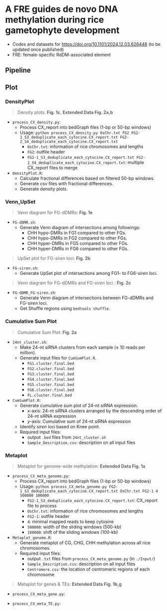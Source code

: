 # A FRE guides de novo DNA methylation during rice gametophyte development

- Codes and datasets for <https://doi.org/10.1101/2024.12.03.626448> (to be updated once published)
- FRE: female-specific RdDM-associated element

## Pipeline

## Plot

### DensityPlot

> Density plots: **Fig. 1c**, **Extended Data Fig. 2a,b**

- `process_CX_density.py`:
  - Process CX_report into bedGraph files (1-bp or 50-bp windows)
  - Usage: `python process_CX_density.py OsChr.txt FG2 FG2-1_S3_deduplicate_each_cytocine.CX_report.txt FG2-2_S4_deduplicate_each_cytocine.CX_report.txt`
    - `OsChr.txt`: information of rice chromosomes and lengths
    - `FG2`: outfile header
    - `FG2-1_S3_deduplicate_each_cytocine.CX_report.txt FG2-2_S4_deduplicate_each_cytocine.CX_report.txt`: multiple CX_report files to merge
- `DensityPlot.R`:
  - Calculate fractional differences based on filtered 50-bp windows.
  - Generate csv files with fractional differences.
  - Generate density plots.

### Venn_UpSet

> Venn diagram for FG-dDMRs: **Fig. 1e**

- `FG-dDMR.sh`:
  - Generate Venn diagram of intersections among followings:
    - CHH hypo-DMRs in FG1 compared to other FGs.
    - CHH hypo-DMRs in FG2 compared to other FGs.
    - CHH hyper-DMRs in FG5 compared to other FGs.
    - CHH hyper-DMRs in FG6 compared to other FGs.

> UpSet plot for FG-*siren* loci: **Fig. 2b**

- `FG-siren.sh`:
  - Generate UpSet plot of intersections among FG1- to FG6-*siren* loci.

> Venn diagram for FG-dDMRs and FG-*siren* loci : **Fig. 2c**

- `FG-dDMR_FG-siren.sh`:
  - Generate Venn diagram of intersections between FG-dDMRs and FG-*siren* loci.
  - Get Shuffle regions using `bedtools shuffle`.

### Cumulative Sum Plot

> Cumulative Sum Plot: **Fig. 2a**

- `24nt_cluster.sh`:
  - Make 24-nt siRNA clusters from each sample (≥ 10 reads per million).
  - Generate input files for `CumSumPlot.R`.
    - `FG1.cluster.final.bed`
    - `FG2.cluster.final.bed`
    - `FG3.cluster.final.bed`
    - `FG4.cluster.final.bed`
    - `FG5.cluster.final.bed`
    - `FG6.cluster.final.bed`
    - `FL.cluster.final.bed`
- `CumSumPlot.R`:
  - Generate cumulative sum plot of 24-nt siRNA expression.
    - *x*-axis: 24-nt siRNA clusters arranged by the descending order of 24-nt siRNA expression
    - *y*-axis: Cumulative sum of 24-nt siRNA expression
  - Identify *siren* loci based on Knee point.
  - Required input files:
    - output `.bed` files from `24nt_cluster.sh`
    - `Sample_Description.csv`: description on all input files

### Metaplot

> Metaplot for genome-wide methylation: **Extended Data Fig. 1a**

- `process_CX_meta_genome.py`:
  - Process CX_report into bedGraph files (1-bp or 50-bp windows)
  - Usage: `python process_CX_meta_genome.py FG2-1_S3_deduplicate_each_cytocine.CX_report.txt OsChr.txt FG2-1 4 500000 100000`
    - `FG2-1_S3_deduplicate_each_cytocine.CX_report.txt`: CX_report file to process
    - `OsChr.txt`: information of rice chromosomes and lengths
    - `FG2-1`: outfile header
    - `4`: minimal mapped reads to keep cytosine
    - `500000`: width of the sliding windows (500-kb)
    - `100000`: shift of the sliding windows (100-kb)
- `Metaplot_genome.R`:
  - Generate metaplot of CG, CHG, CHH methylation across all rice chromosomes.
  - Required input files:
    - output `.txt` files from `process_CX_meta_genome.py` (in `./Input/`)
    - `Sample_Description.csv`: description on all input files
    - `Centromere.csv`: the location of centromeric regions of each chromosome

> Metaplot for genes & TEs: **Extended Data Fig. 1b,g**

- `process_CX_meta_gene.py`:

- `process_CX_meta_TE.py`:
